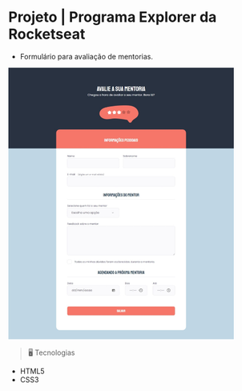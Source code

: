 # Projeto | Programa Explorer da Rocketseat

- Formulário para avaliação de mentorias.

<img src="./src/img/preview2.jpeg" width=450>

<br>

> 🖥️ Tecnologias

- HTML5
- CSS3